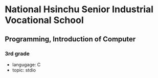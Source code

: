 # National Hsinchu Senior Industrial Vocational School
## Programming, Introduction of Computer
### 3rd grade
- langugage: C
- topic: stdio

 
